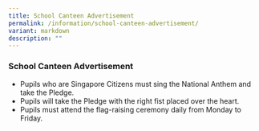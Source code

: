 ```yaml
---
title: School Canteen Advertisement
permalink: /information/school-canteen-advertisement/
variant: markdown
description: ""
---
```

### School Canteen Advertisement

*   Pupils who are Singapore Citizens must sing the National Anthem and take the Pledge.
*   Pupils will take the Pledge with the right fist placed over the heart.
*   Pupils must attend the flag-raising ceremony daily from Monday to Friday.